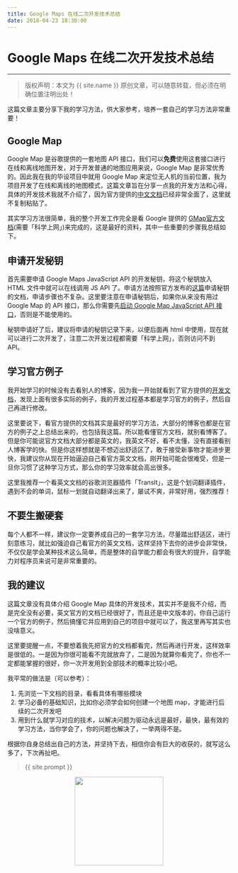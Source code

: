 ```yaml
---
title: Google Maps 在线二次开发技术总结
date: 2018-04-23 18:30:00
---
```


# Google Maps 在线二次开发技术总结
***
> 版权声明：本文为 {{ site.name }} 原创文章，可以随意转载，但必须在明确位置注明出处！


这篇文章主要分享下我的学习方法，供大家参考，培养一套自己的学习方法非常重要！

## Google Map
Google Map 是谷歌提供的一套地图 API 接口，我们可以**免费**使用这套接口进行在线和离线地图开发，对于开发普通的地图应用来说，Google Map 是非常优秀的。因此我在我的毕设项目中就用 Google Map 来定位无人机的当前位置，我为项目开发了在线和离线的地图模式，这篇文章旨在分享一点我的开发方法和心得，具体的开发技术我就不介绍了，因为官方提供的[中文文档](https://developers.google.com/maps/documentation/javascript/)已经非常全面了，这里就不复制粘贴了。

其实学习方法很简单，我的整个开发工作完全是看 Google 提供的 [GMap官方文档](https://developers.google.com/maps/documentation/javascript/)(需要「科学上网」)来完成的，这是最好的资料，其中一些重要的步骤我总结如下。

## 申请开发秘钥
首先需要申请 Google Maps JavaScript API 的开发秘钥，将这个秘钥放入 HTML 文件中就可以在线调用 JS API 了。申请方法按照官方发布的[这篇](https://developers.google.com/maps/documentation/javascript/get-api-key)申请秘钥的文档，申请步骤也不复杂。这里要注意在申请秘钥后，如果你从来没有用过 Google Map 的 API 接口，那么你需要先[启动 Google Map JavaScript API 接口](https://console.developers.google.com/apis/library/maps-backend.googleapis.com/?id=fd73ab50-9916-4cde-a0f6-dc8be0a0d425&project=q3dgroundstation&folder&organizationId)，否则是不能使用的。

秘钥申请好了后，建议将申请的秘钥记录下来，以便后面再 html 中使用，现在就可以进行二次开发了，注意二次开发过程都需要「科学上网」，否则访问不到 API。

## 学习官方例子
我开始学习的时候没有去看别人的博客，因为我一开始就看到了官方提供的[开发文档](https://developers.google.com/maps/documentation/javascript/tutorial)，发现上面有很多实际的例子，我的开发过程基本都是学习官方的例子，然后自己再进行修改。

这里要说下，看官方提供的文档其实是最好的学习方法，大部分的博客也都是在官方的例子之上总结出来的，也包括我这篇。所以能看懂官方文档，就别看博客了。但是你可能说官方文档大部分都是英文的，我英文不好，看不太懂，没有直接看别人博客学的快。但是你这样想就是不想迈出舒适区了，敢于接受新事物才能进步更快，我建议你从现在开始逼迫自己看官方英文文档，刚开始可能会很难受，但是一旦你习惯了这种学习方式，那么你的学习效率就会高出很多。

这里我推荐一个看英文文档的谷歌浏览器插件「Translt」，这是个划词翻译插件，遇到不会的单词，鼠标一划就自动翻译出来了，屡试不爽，非常好用，强烈推荐！

## 不要生搬硬套
每个人都不一样，建议你一定要养成自己的一套学习方法，尽量踏出舒适区，进行刻意练习，就比如强迫自己看官方的英文文档，这样坚持下去你的进步会非常快，不仅仅是学会某种技术这么简单，而是整体的自学能力都会有很大的提升，自学能力对程序员来说可是非常重要的。

## 我的建议
这篇文章没有具体介绍 Google Map 具体的开发技术，其实并不是我不介绍，而是完全没有必要，英文官方的文档已经很好了，而且还是中文版本的，你自己运行一个官方的例子，然后搞懂它并应用到自己的项目中就可以了，我这里再写其实也没啥意义。

这里要提醒一点，不要想着我先把官方的文档都看完，然后再进行开发，这样效率是很低的。一是因为你很可能看不完就放弃了，二是因为就算你看完了，你也不一定都能掌握的很好，你一次开发用到全部技术的概率比较小吧。

我平常的做法是（可以参考）：
1. 先浏览一下文档的目录，看看具体有哪些模块
2. 学习必备的基础知识，比如你必须学会如何创建一个地图 map，才能进行后续的二次开发吧
3. 用到什么就学习对应的技术，以解决问题为驱动永远是最好，最快，最有效的学习方法，当你学会了，你的问题也解决了，一举两得不是。

根据你自身总结出自己的方法，并坚持下去，相信你会有巨大的收获的，就写这么多了，下次再扯吧。

> {{ site.prompt }}

<div  align="center">
<img src="{{ site.url }}/images/wechart.jpg" width = "200" height = "200"/>
